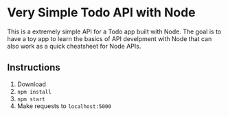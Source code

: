 # Very Simple Todo API with Node

This is a extremely simple API for a Todo app built with Node. The goal is to
have a toy app to learn the basics of API develpment with Node that can also
work as a quick cheatsheet for Node APIs.

## Instructions

1. Download
2. `npm install`
3. `npm start`
4. Make requests to `localhost:5000`

